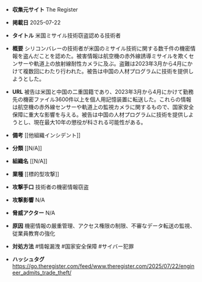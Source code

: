 - **収集元サイト**
The Register

- **掲載日**
2025-07-22

- **タイトル**
米国ミサイル技術窃盗認める技術者

- **概要**
シリコンバレーの技術者が米国のミサイル技術に関する数千件の機密情報を盗んだことを認めた。被害情報は航空機の赤外線誘導ミサイルを欺くセンサーや軌道上の放射線耐性カメラに及ぶ。盗難は2023年3月から4月にかけて複数回にわたり行われた。被告は中国の人材プログラムに技術を提供しようとした。

- **URL**
被告は米国と中国の二重国籍であり、2023年3月から4月にかけて勤務先の機密ファイル3600件以上を個人用記憶装置に転送した。これらの情報は航空機の赤外線センサーや軌道上の監視カメラに関するもので、国家安全保障に重大な影響を与える。被告は中国の人材プログラムに技術を提供しようとし、現在最大10年の懲役が科される可能性がある。

- **備考**
[[他組織インシデント]]

- **分類**
[[N/A]]

- **組織名**
[[N/A]]

- **業種**
[[標的型攻撃]]

- **攻撃手口**
技術者の機密情報窃盗

- **攻撃影響**
N/A

- **脅威アクター**
N/A

- **原因**
機密情報の厳重管理、アクセス権限の制限、不審なデータ転送の監視、従業員教育の強化

- **対処方法**
#情報漏洩 #国家安全保障 #サイバー犯罪

- **ハッシュタグ**
https://go.theregister.com/feed/www.theregister.com/2025/07/22/engineer_admits_trade_theft/
